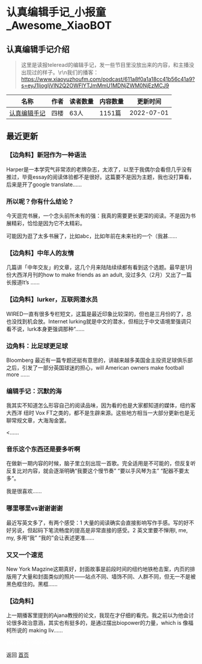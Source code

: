 # 认真编辑手记_小报童_Awesome_XiaoBOT

## 认真编辑手记介绍
> 这里是读报teleread的编辑手记，发一些节目里没放出来的内容，和主播没出现过的样子。\r\n我们的播客：https://www.xiaoyuzhoufm.com/podcast/611a8f0a1a18cc41b56c41a9?s=eyJ1IjogIjVlN2Q2OWFlYTJmMmU1MDNjZWM0NjEzMCJ9  
  


|名称|作者|读者数量|内容数量|更新时间|
|---|---|---|---|---|
|[认真编辑手记](https://xiaobot.net/p/telenote?refer=0b133df9-27dc-423b-8101-639049001c13)|四楼|63人|1151篇|2022-07-01|

## 最近更新
### 【边角料】新冠作为一种语法

Harper是一本学究气非常浓的老牌杂志，太浓了，以至于我偶尔会看但几乎没有推过，毕竟essay的阅读体验都不是很好。这篇要不是因为主题，我也没打算看，后来是开了google
translate......

### 所以呢？你有什么结论？

今天逛完书展，一个念头前所未有的强：我真的需要更长更深的阅读。不是因为书展精彩，恰恰是因为它不太精彩。

可能因为逛了太多书展了，比如abc，比如年前在未来社的一个（我甚......

### 【边角料】中年人的友情

几篇讲「中年交友」的文章，这几个月来陆陆续续都有看到这个选题。最早是1月份大西洋月刊的how to make friends as an adult,
没过多久（2月）又出了一篇长报道It’s ......

### 【边角料】lurker，互联网潜水员

WIRED一直有很多专栏短文，这篇是最近印象比较深的，但也是三月份的了，总也没找到机会放。Internet
lurking就是中文的潜水，但相比于中文语境里强调只看不说，lurk本身更强调那种“......

### 边角料：比足球更足球

Bloomberg 最近有一篇专题还挺有意思的，讲越来越多美国金主投资足球俱乐部之后，引发了一部分英国球迷的担心，will American owners
make football more ......

### 编辑手记：沉默的海

我其实不知道怎么形容自己的阅读品味，因为看的也是大家都知道的媒体，纽约客 大西洋 纽时 Vox
FT之类的，都不是生辟来源。这些地方相当一大部分更新也是无聊常规文章，大海淘金罢。

<......

### 音乐这个东西还是要多听啊

在做新一期内容的时候，脑子里立刻出现一首歌。完全适用是不可能的，但反复听反复比对内容，就会逐渐明确“我要这个慢节奏” “要以手风琴为主” “配器不要太多”。

我是很喜欢......

### 哪里哪里vs谢谢谢谢

最近写英文多了，有两个感受：1 大量的阅读确实会直接影响写作手感。写的好不好另说，但起码下笔流畅度的提高是非常直接的感受。2 英文里要不惮用I, me,
my, 多用“我” “我的”会让表述更准......

### 又又一个速览

New York
Magzine这期真好，封面故事是前段时间的纽约地铁枪击案，内页的排版用了大量和封面类似的照片——站点不同、墙饰不同、人群不同，但无一不是被黑色框住的。黑框......

### 【边角料】

上一期播客里提到的Ajana教授的论文，我现在才仔细的看完。我之前以为他会讨论很多政治意涵，其实也有挺多的，是通过摆出biopower的力量，which
is 像福柯所说的 making liv......


<a href="https://github.com/Reno9527/awesome-xiaobot" style="color: white; text-decoration: none;">awesome-xiaobot</a>

返回 [首页](../README.md)
